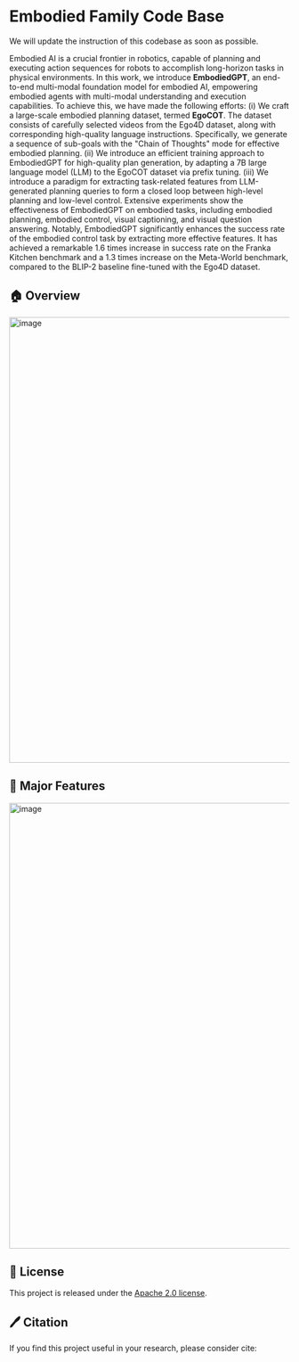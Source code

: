 # Embodied Family Code Base
We will update the instruction of this codebase as soon as possible.

<!-- ## Description -->

Embodied AI is a crucial frontier in robotics, capable of planning and executing action sequences for robots to accomplish long-horizon tasks in physical environments. In this work, we introduce **EmbodiedGPT**, an end-to-end multi-modal foundation model for embodied AI, empowering embodied agents with multi-modal understanding and execution capabilities. To achieve this, we have made the following efforts: (i) We craft a large-scale embodied planning dataset, termed **EgoCOT**. The dataset consists of carefully selected videos from the Ego4D dataset, along with corresponding high-quality language instructions. Specifically, we generate a sequence of sub-goals with the "Chain of Thoughts" mode for effective embodied planning. (ii) We introduce an efficient training approach to EmbodiedGPT for high-quality plan generation, by adapting a 7B large language model (LLM) to the EgoCOT dataset via prefix tuning. (iii) We introduce a paradigm for extracting task-related features from LLM-generated planning queries to form a closed loop between high-level planning and low-level control. Extensive experiments show the effectiveness of EmbodiedGPT on embodied tasks, including embodied planning, embodied control, visual captioning, and visual question answering. Notably, EmbodiedGPT significantly enhances the success rate of the embodied control task by extracting more effective features. It has achieved a remarkable 1.6 times increase in success rate on the Franka Kitchen benchmark and a 1.3 times increase on the Meta-World benchmark, compared to the BLIP-2 baseline fine-tuned with the Ego4D dataset.

## 🏠 Overview
<img width="800" alt="image" src="https://github.com/EmbodiedGPT/EmbodiedGPT_Pytorch/blob/main/assest/overall_frame_embodiedgpt.png">

## 🎁 Major Features 
<img width="800" alt="image" src="https://github.com/EmbodiedGPT/EmbodiedGPT_Pytorch/blob/main/assest/main_features_embodiedgpt.png">

## 🎫 License

This project is released under the [Apache 2.0 license](LICENSE). 

## 🖊️ Citation

If you find this project useful in your research, please consider cite:
